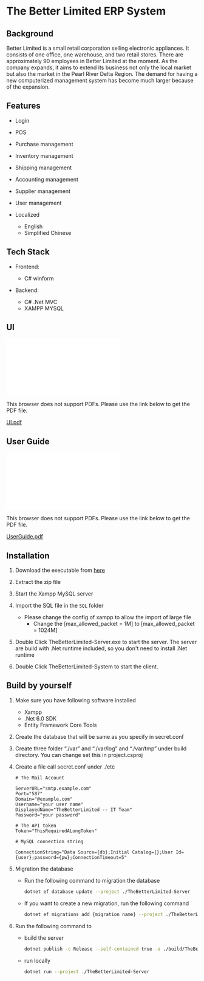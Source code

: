 # The Better Limited ERP System

## Background

Better Limited is a small retail corporation selling electronic appliances. It consists of one office, one warehouse, and two retail stores. There are approximately 90 employees in Better Limited at the moment. As the company expands, it aims to extend its business not only the local market but also the market in the Pearl River Delta Region. The demand for having a new computerized management system has become much larger because of the expansion.

## Features

- Login
- POS
- Purchase management
- Inventory management
- Shipping management
- Accounting management
- Supplier management
- User management

- Localized
  - English
  - Simplified Chinese

## Tech Stack

- Frontend:
  - C# winform

- Backend:
  - C# .Net MVC
  - XAMPP MYSQL


## UI

<object data="./docs/UI.pdf" type="application/pdf" width="700px" height="700px">
    <embed src="./docs/UI.pdf">
        <p>This browser does not support PDFs. Please use the link below to get the PDF file.</p>
        <a href="./docs/UI.pdf">UI.pdf</a></p>
    </embed>
</object>

## User Guide

<object data="./docs/UserGuide.pdf" type="application/pdf">
    <embed src="./docs/UserGuide.pdf">
        <p>This browser does not support PDFs. Please use the link below to get the PDF file.</p>
        <a href="./docs/UserGuide.pdf">UserGuide.pdf</a></p>
    </embed>
</object>

## Installation

1. Download the executable from [here](https://github.com/Ryuuu825/ITP4915M-2022/releases/tag/release)

2. Extract the zip file

3. Start the Xampp MySQL server

4. Import the SQL file in the `SQL` folder
    - Please change the config of xampp to allow the import of large file
        - Change the [max_allowed_packet = 1M] to [max_allowed_packet = 1024M]

5. Double Click TheBetterLimited-Server.exe to start the server. The server are build with .Net runtime included, so you don't need to install .Net runtime

6. Double Click TheBetterLimited-System to start the client.

## Build by yourself

1. Make sure you have following software installed
    - Xampp
    - .Net 6.0 SDK
    - Entity Framework Core Tools

2. Create the database that will be same as you specify in secret.conf

3. Create three folder “./var” and “./var/log” and “./var/tmp” under build directory. You can change set this in project.csproj

4. Create a file call secret.conf under ./etc

    ```text
    # The Mail Account

    ServerURL="smtp.example.com"
    Port="587"
    Domain="@example.com"
    Username="your user name"
    DisplayedName="TheBetterLimited -- IT Team"
    Password="your password"

    # The API token
    Token="ThisRequiredALongToken"

    # MySQL connection string

    ConnectionString="Data Source={db};Initial Catalog={};User Id={user};password={pw};ConnectionTimeout=5"

    ```

5. Migration the database

    - Run the following command to migration the database

        ```bash
        dotnet ef database update --project ./TheBetterLimited-Server
        ```

    - If you want to create a new migration, run the following command

        ```bash
        dotnet ef migrations add {migration name} --project ./TheBetterLimited-Server
        ```

6. Run the following command to

    - build the server

        ```bash
        dotnet publish -c Release --self-contained true -o ./build/TheBetterLimited-Server --project ./TheBetterLimited-Server
        ```

    - run locally

        ```bash
        dotnet run --project ./TheBetterLimited-Server
        ```
